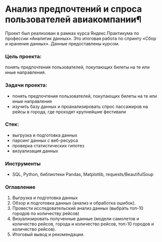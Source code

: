 # Анализ предпочтений и спроса пользователей авиакомпании¶

Проект был реализован в рамках курса Яндекс.Практикума по профессии «Аналитик данных». Это итоговая работа по спринту «Сбор и хранение данных». Данные предоставлены курсом.

### Цель проекта: 
понять предпочтения пользователей, покупающих билеты на те или иные направления.


### Задачи проекта:
- понять предпочтения пользователей, покупающих билеты на те или иные направления
- изучить базу данных и проанализировать спрос пассажиров на рейсы в города, где проходят крупнейшие фестивали

### Стек:
- выгрузка и подготовка данных
- парсинг данных с веб-ресурса
- проверка статистических гипотез
- визуализация данных

### Инструменты
- SQL, Python, библиотеки Pandas, Matplotlib, requests/BeautifulSoup

### Оглавление
1. Выгрузка и подготовка данных
2. Обзор и подготовка данных (анализ и обработка ошибок).
3. Провести исследовательский анализ данных (выбрать топ-10 городов по количеству рейсов)
4. Визуализировать полученные данные (модели самолетов и количество рейсов, города и количество рейсов, топ-10 городов и количество рейсов).
5. Итоговый вывод и рекомендации.
